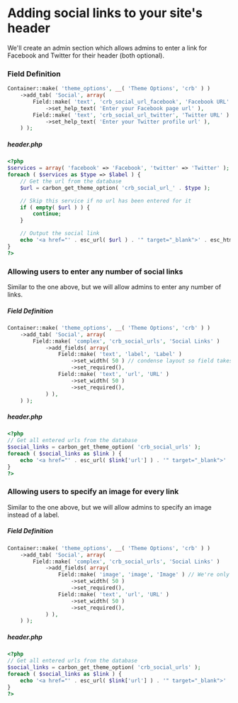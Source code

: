 # Adding social links to your site's header

We'll create an admin section which allows admins to enter a link for Facebook and Twitter for their header (both optional).

### Field Definition

```php
Container::make( 'theme_options', __( 'Theme Options', 'crb' ) )
	->add_tab( 'Social', array(
		Field::make( 'text', 'crb_social_url_facebook', 'Facebook URL' )
			->set_help_text( 'Enter your Facebook page url' ),
		Field::make( 'text', 'crb_social_url_twitter', 'Twitter URL' )
			->set_help_text( 'Enter your Twitter profile url' ),
	) );
```

##### header.php
	
```php
<?php
$services = array( 'facebook' => 'Facebook', 'twitter' => 'Twitter' );
foreach ( $services as $type => $label ) {
	// Get the url from the database
	$url = carbon_get_theme_option( 'crb_social_url_' . $type );

	// Skip this service if no url has been entered for it
	if ( empty( $url ) ) {
		continue;
	}

	// Output the social link
	echo '<a href="' . esc_url( $url ) . '" target="_blank">' . esc_html( $label ) . '</a>';
}
?>
```

### Allowing users to enter any number of social links

Similar to the one above, but we will allow admins to enter any number of links.

##### Field Definition

```php
Container::make( 'theme_options', __( 'Theme Options', 'crb' ) )
	->add_tab( 'Social', array(
		Field::make( 'complex', 'crb_social_urls', 'Social Links' )
			->add_fields( array(
				Field::make( 'text', 'label', 'Label' )
					->set_width( 50 ) // condense layout so field takes only 50% of the available width
					->set_required(),
				Field::make( 'text', 'url', 'URL' )
					->set_width( 50 )
					->set_required(),
			) ),
	) );
```

##### header.php
	
```php
<?php
// Get all entered urls from the database
$social_links = carbon_get_theme_option( 'crb_social_urls' );
foreach ( $social_links as $link ) {
	echo '<a href="' . esc_url( $link['url'] ) . '" target="_blank">' . esc_html( $link['label'] ) . '</a>';
}
?>
```

### Allowing users to specify an image for every link

Similar to the one above, but we will allow admins to specify an image instead of a label.

##### Field Definition

```php
Container::make( 'theme_options', __( 'Theme Options', 'crb' ) )
	->add_tab( 'Social', array(
		Field::make( 'complex', 'crb_social_urls', 'Social Links' )
			->add_fields( array(
				Field::make( 'image', 'image', 'Image' ) // We're only changing the label field to an image one
					->set_width( 50 )
					->set_required(),
				Field::make( 'text', 'url', 'URL' )
					->set_width( 50 )
					->set_required(),
			) ),
	) );
```

##### header.php
	
```php
<?php
// Get all entered urls from the database
$social_links = carbon_get_theme_option( 'crb_social_urls' );
foreach ( $social_links as $link ) {
	echo '<a href="' . esc_url( $link['url'] ) . '" target="_blank">' . wp_get_attachment_image( $link['image'] ) . '</a>';
}
?>
```
